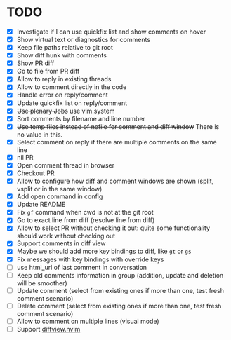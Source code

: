 # TODO

- [x] Investigate if I can use quickfix list and show comments on hover
- [x] Show virtual text or diagnostics for comments
- [x] Keep file paths relative to git root
- [x] Show diff hunk with comments
- [x] Show PR diff
- [x] Go to file from PR diff
- [x] Allow to reply in existing threads
- [x] Allow to comment directly in the code
- [x] Handle error on reply/comment
- [x] Update quickfix list on reply/comment
- [x] ~~Use plenary Jobs~~ use vim.system
- [x] Sort comments by filename and line number
- [x] ~~Use temp files instead of nofile for comment and diff window~~ There is no value in this.
- [x] Select comment on reply if there are multiple comments on the same line
- [x] nil PR
- [x] Open comment thread in browser
- [x] Checkout PR
- [x] Allow to configure how diff and comment windows are shown (split, vsplit or in the same window)
- [x] Add open command in config
- [x] Update README
- [x] Fix `gf` command when cwd is not at the git root
- [x] Go to exact line from diff (resolve line from diff)
- [x] Allow to select PR without checking it out: quite some functionality
  should work without checking out
- [x] Support comments in diff view
- [x] Maybe we should add more key bindings to diff, like `gt` or `gs`
- [x] Fix messages with key bindings with override keys
- [ ] use html_url of last comment in conversation
- [ ] Keep old comments information in group (addition, update and deletion will be smoother)
- [ ] Update comment (select from existing ones if more than one, test fresh comment scenario)
- [ ] Delete comment (select from existing ones if more than one, test fresh comment scenario)
- [ ] Allow to comment on multiple lines (visual mode)
- [ ] Support [diffview.nvim](https://github.com/sindrets/diffview.nvim)
